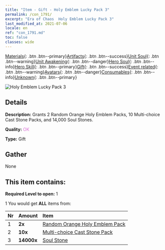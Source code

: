 ```yaml
---
title: "Item - Gift - Holy Emblem Lucky Pack 3"
permalink: /con_1791/
excerpt: "Era of Chaos  Holy Emblem Lucky Pack 3"
last_modified_at: 2021-07-06
locale: en
ref: "con_1791.md"
toc: false
classes: wide
---
```

 [Materials](/Items/){: .btn .btn--primary}[Artifacts](/Items/Artifacts/){: .btn .btn--success}[Unit Soul](/Items/UnitSoul/){: .btn .btn--warning}[Unit Awakening](/Items/UnitAwakening/){: .btn .btn--danger}[Hero Soul](/Items/HeroSoul/){: .btn .btn--info}[Hero Skill](/Items/HeroSkill/){: .btn .btn--primary}[Gift](/Items/Gift/){: .btn .btn--success}[Event related](/Items/Events/){: .btn .btn--warning}[Avatars](/Items/Avatars/){: .btn .btn--danger}[Consumables](/Items/Consumables/){: .btn .btn--info}[Unknown](/Items/Unknown/){: .btn .btn--primary}

 ![Holy Emblem Lucky Pack 3](/images/t/i_907411.png)

## Details
 **Description:** Grants 2 Random Orange Holy Emblem Packs, 10 Multi-choice Cast Stone Packs, and 14,000 Soul Stones.

 **Quality:** <span style="color: #DA70D6">OK</span>

 **Type:** Gift

## Gather

  None

## This item contains:

 **Required Level to open:** 1

 1 You would get **ALL** items  from:

  | Nr | Amount |     Item    |
  |:---|:-------|:------------|
  | 1 |  **2x** | [Random Orange Holy Emblem Pack](/Items/con_1794/) |  | 
  | 2 |  **10x** | [Multi-choice Cast Stone Pack](/Items/con_1480/) |  | 
  | 3 |  **14000x** | [Soul Stone ](/Items/con_923/) |  | 
